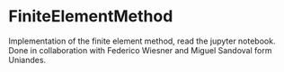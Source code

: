 # FiniteElementMethod

Implementation of the finite element method, read the jupyter notebook. Done in collaboration with Federico Wiesner and Miguel Sandoval form Uniandes.

